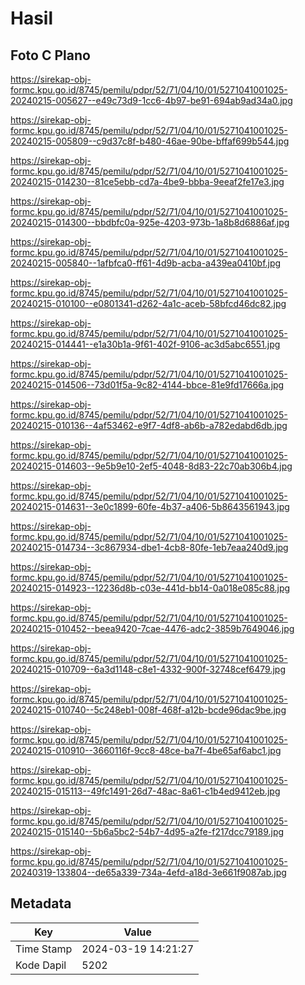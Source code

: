 # Hasil

## Foto C Plano

https://sirekap-obj-formc.kpu.go.id/8745/pemilu/pdpr/52/71/04/10/01/5271041001025-20240215-005627--e49c73d9-1cc6-4b97-be91-694ab9ad34a0.jpg

https://sirekap-obj-formc.kpu.go.id/8745/pemilu/pdpr/52/71/04/10/01/5271041001025-20240215-005809--c9d37c8f-b480-46ae-90be-bffaf699b544.jpg

https://sirekap-obj-formc.kpu.go.id/8745/pemilu/pdpr/52/71/04/10/01/5271041001025-20240215-014230--81ce5ebb-cd7a-4be9-bbba-9eeaf2fe17e3.jpg

https://sirekap-obj-formc.kpu.go.id/8745/pemilu/pdpr/52/71/04/10/01/5271041001025-20240215-014300--bbdbfc0a-925e-4203-973b-1a8b8d6886af.jpg

https://sirekap-obj-formc.kpu.go.id/8745/pemilu/pdpr/52/71/04/10/01/5271041001025-20240215-005840--1afbfca0-ff61-4d9b-acba-a439ea0410bf.jpg

https://sirekap-obj-formc.kpu.go.id/8745/pemilu/pdpr/52/71/04/10/01/5271041001025-20240215-010100--e0801341-d262-4a1c-aceb-58bfcd46dc82.jpg

https://sirekap-obj-formc.kpu.go.id/8745/pemilu/pdpr/52/71/04/10/01/5271041001025-20240215-014441--e1a30b1a-9f61-402f-9106-ac3d5abc6551.jpg

https://sirekap-obj-formc.kpu.go.id/8745/pemilu/pdpr/52/71/04/10/01/5271041001025-20240215-014506--73d01f5a-9c82-4144-bbce-81e9fd17666a.jpg

https://sirekap-obj-formc.kpu.go.id/8745/pemilu/pdpr/52/71/04/10/01/5271041001025-20240215-010136--4af53462-e9f7-4df8-ab6b-a782edabd6db.jpg

https://sirekap-obj-formc.kpu.go.id/8745/pemilu/pdpr/52/71/04/10/01/5271041001025-20240215-014603--9e5b9e10-2ef5-4048-8d83-22c70ab306b4.jpg

https://sirekap-obj-formc.kpu.go.id/8745/pemilu/pdpr/52/71/04/10/01/5271041001025-20240215-014631--3e0c1899-60fe-4b37-a406-5b8643561943.jpg

https://sirekap-obj-formc.kpu.go.id/8745/pemilu/pdpr/52/71/04/10/01/5271041001025-20240215-014734--3c867934-dbe1-4cb8-80fe-1eb7eaa240d9.jpg

https://sirekap-obj-formc.kpu.go.id/8745/pemilu/pdpr/52/71/04/10/01/5271041001025-20240215-014923--12236d8b-c03e-441d-bb14-0a018e085c88.jpg

https://sirekap-obj-formc.kpu.go.id/8745/pemilu/pdpr/52/71/04/10/01/5271041001025-20240215-010452--beea9420-7cae-4476-adc2-3859b7649046.jpg

https://sirekap-obj-formc.kpu.go.id/8745/pemilu/pdpr/52/71/04/10/01/5271041001025-20240215-010709--6a3d1148-c8e1-4332-900f-32748cef6479.jpg

https://sirekap-obj-formc.kpu.go.id/8745/pemilu/pdpr/52/71/04/10/01/5271041001025-20240215-010740--5c248eb1-008f-468f-a12b-bcde96dac9be.jpg

https://sirekap-obj-formc.kpu.go.id/8745/pemilu/pdpr/52/71/04/10/01/5271041001025-20240215-010910--3660116f-9cc8-48ce-ba7f-4be65af6abc1.jpg

https://sirekap-obj-formc.kpu.go.id/8745/pemilu/pdpr/52/71/04/10/01/5271041001025-20240215-015113--49fc1491-26d7-48ac-8a61-c1b4ed9412eb.jpg

https://sirekap-obj-formc.kpu.go.id/8745/pemilu/pdpr/52/71/04/10/01/5271041001025-20240215-015140--5b6a5bc2-54b7-4d95-a2fe-f217dcc79189.jpg

https://sirekap-obj-formc.kpu.go.id/8745/pemilu/pdpr/52/71/04/10/01/5271041001025-20240319-133804--de65a339-734a-4efd-a18d-3e661f9087ab.jpg


## Metadata

| Key        | Value               |
| ---------- | ------------------- |
| Time Stamp | 2024-03-19 14:21:27 |
| Kode Dapil | 5202                |



